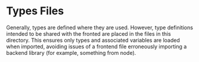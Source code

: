 # Types Files

Generally, types are defined where they are used. However, type definitions intended to be
shared with the fronted are placed in the files in this directory. This ensures only types
and associated variables are loaded when imported, avoiding issues of a frontend file
erroneously importing a backend library (for example, something from node).
